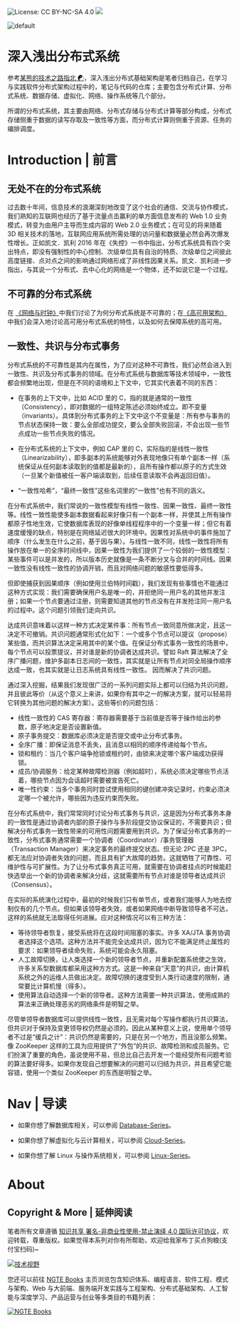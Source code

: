 ![License: CC BY-NC-SA 4.0](https://img.shields.io/badge/License-CC%20BY--NC--SA%204.0-lightgrey.svg) ![](https://parg.co/bDm)

![default](https://i.postimg.cc/2SVpd63d/image.png)

# 深入浅出分布式系统

参考[某熊的技术之路指北 ☯](https://github.com/wx-chevalier/Developer-Zero-To-Mastery)，深入浅出分布式基础架构是笔者归档自己，在学习与实践软件分布式架构过程中的，笔记与代码的仓库；主要包含分布式计算、分布式系统、数据存储、虚拟化、网络、操作系统等几个部分。

所谓的分布式系统，其主要由网络、分布式存储与分布式计算等部分构成，分布式存储侧重于数据的读写存取及一致性等方面，而分布式计算则侧重于资源、任务的编排调度。

# Introduction | 前言

## 无处不在的分布式系统

过去数十年间，信息技术的浪潮深刻地改变了这个社会的通信、交流与协作模式，我们熟知的互联网也经历了基于流量点击赢利的单方面信息发布的 Web 1.0 业务模式，转变为由用户主导而生成内容的 Web 2.0 业务模式；在可见的将来随着 3D 相关技术的落地，互联网应用系统所需处理的访问量和数据量必然会再次爆发性增长。正如凯文．凯利 2016 年在《失控》一书中指出，分布式系统具有四个突出特点，即没有强制性的中心控制、次级单位具有自治的特质、次级单位之间彼此高度链接、点对点之间的影响通过网络形成了非线性因果关系。凯文．凯利进一步指出，与其说一个分布式、去中心化的网络是一个物体，还不如说它是一个过程。

## 不可靠的分布式系统

在 [《网络与时钟》](https://github.com/wx-chevalier/DistributedSystem-Series)中我们讨论了为何分布式系统是不可靠的；在[《高可用架构》](https://github.com/wx-chevalier/HA-Series)中我们会深入地讨论高可用分布式系统的特性，以及如何去保障系统的高可用。

## 一致性、共识与分布式事务

分布式系统的不可靠性是其内在属性，为了应对这种不可靠性，我们必然会进入到一致性、共识及分布式事务的领域。在分布式系统与数据库等技术领域中，一致性都会频繁地出现，但是在不同的语境和上下文中，它其实代表着不同的东西：

- 在事务的上下文中，比如 ACID 里的 C，指的就是通常的一致性（Consistency），即对数据的一组特定陈述必须始终成立。即不变量（invariants）。具体到分布式事务的上下文中这个不变量是：所有参与事务的节点状态保持一致：要么全部成功提交，要么全部失败回滚，不会出现一些节点成功一些节点失败的情况。

- 在分布式系统的上下文中，例如 CAP 里的 C，实际指的是线性一致性（Linearizability），即多副本的系统能够对外表现地像只有单个副本一样（系统保证从任何副本读取到的值都是最新的），且所有操作都以原子的方式生效（一旦某个新值被任一客户端读取到，后续任意读取不会再返回旧值）。

- “一致性哈希”，“最终一致性”这些名词里的“一致性”也有不同的涵义。

在分布式系统中，我们常说的一致性模型有线性一致性、因果一致性、最终一致性等。线性一致性能使多副本数据看起来好像只有一个副本一样，并使其上所有操作都原子性地生效，它使数据库表现的好像单线程程序中的一个变量一样；但它有着速度缓慢的缺点，特别是在网络延迟很大的环境中。因果性对系统中的事件施加了顺序（什么发生在什么之前，基于因与果）。与线性一致不同，线性一致性将所有操作放在单一的全序时间线中，因果一致性为我们提供了一个较弱的一致性模型：某些事件可以是并发的，所以版本历史就像是一条不断分叉与合并的时间线。因果一致性没有线性一致性的协调开销，而且对网络问题的敏感性要低得多。

但即使捕获到因果顺序（例如使用兰伯特时间戳），我们发现有些事情也不能通过这种方式实现：我们需要确保用户名是唯一的，并拒绝同一用户名的其他并发注册；如果一个节点要通过注册，则需要知道其他的节点没有在并发抢注同一用户名的过程中。这个问题引领我们走向共识。

达成共识意味着以这样一种方式决定某件事：所有节点一致同意所做决定，且这一决定不可撤销。共识问题通常形式化如下：一个或多个节点可以提议（propose）某些值，而共识算法决定采用其中的某个值。在保证分布式事务一致性的场景中，每个节点可以投票提议，并对谁是新的协调者达成共识。譬如 Raft 算法解决了全序广播问题，维护多副本日志间的一致性，其实就是让所有节点对同全局操作顺序达成一致，也其实就是让日志系统具有线性一致性。 因而解决了共识问题。

通过深入挖掘，结果我们发现很广泛的一系列问题实际上都可以归结为共识问题，并且彼此等价（从这个意义上来讲，如果你有其中之一的解决方案，就可以轻易将它转换为其他问题的解决方案）。这些等价的问题包括：

- 线性一致性的 CAS 寄存器：寄存器需要基于当前值是否等于操作给出的参数，原子地决定是否设置新值。
- 原子事务提交：数据库必须决定是否提交或中止分布式事务。
- 全序广播：即保证消息不丢失，且消息以相同的顺序传递给每个节点。
- 锁和租约：当几个客户端争抢锁或租约时，由锁来决定哪个客户端成功获得锁。
- 成员/协调服务：给定某种故障检测器（例如超时），系统必须决定哪些节点活着，哪些节点因为会话超时需要被宣告死亡。
- 唯一性约束：当多个事务同时尝试使用相同的键创建冲突记录时，约束必须决定哪一个被允许，哪些因为违反约束而失败。

在分布式系统中，我们常常同时讨论分布式事务与共识，这是因为分布式事务本身的一致性是通过协调者内部的原子操作与多阶段提交协议保证的，不需要共识；但解决分布式事务一致性带来的可用性问题需要用到共识。为了保证分布式事务的一致性，分布式事务通常需要一个协调者（Coordinator）/事务管理器（Transaction Manager）来决定事务的最终提交状态。但无论 2PC 还是 3PC，都无法应对协调者失效的问题，而且具有扩大故障的趋势。这就牺牲了可靠性、可维护性与可扩展性。为了让分布式事务真正可用，就需要在协调者挂点的时候能赶快选举出一个新的协调者来解决分歧，这就需要所有节点对谁是领导者达成共识（Consensus）。

在实际的系统演化过程中，最初的时候我们只有单节点，或者我们能够人为地去控制仅有的几个节点。但如果该领导者失效，或者如果网络中断导致领导者不可达，这样的系统就无法取得任何进展。应对这种情况可以有三种方法：

- 等待领导者恢复，接受系统将在这段时间阻塞的事实。许多 XA/JTA 事务协调者选择这个选项。这种方法并不能完全达成共识，因为它不能满足终止属性的要求：如果领导者续命失败，系统可能会永久阻塞。
- 人工故障切换，让人类选择一个新的领导者节点，并重新配置系统使之生效，许多关系型数据库都采用这种方方式。这是一种来自“天意”的共识，由计算机系统之外的运维人员做出决定。故障切换的速度受到人类行动速度的限制，通常要比计算机慢（得多）。
- 使用算法自动选择一个新的领导者。这种方法需要一种共识算法，使用成熟的算法来正确处理恶劣的网络条件是明智之举。

尽管单领导者数据库可以提供线性一致性，且无需对每个写操作都执行共识算法，但共识对于保持及变更领导权仍然是必须的。因此从某种意义上说，使用单个领导者不过是“缓兵之计”：共识仍然是需要的，只是在另一个地方，而且没那么频繁。像 ZooKeeper 这样的工具为应用提供了“外包”的共识、故障检测和成员服务。它们扮演了重要的角色，虽说使用不易，但总比自己去开发一个能经受所有问题考验的算法要好得多。如果你发现自己想要解决的问题可以归结为共识，并且希望它能容错，使用一个类似 ZooKeeper 的东西是明智之举。

# Nav | 导读

- 如果你想了解数据库相关，可以参阅 [Database-Series](https://github.com/wx-chevalier/Database-Series)。

- 如果你想了解虚拟化与云计算相关，可以参阅 [Cloud-Series](https://github.com/wx-chevalier/Cloud-Series)。

- 如果你想了解 Linux 与操作系统相关，可以参阅 [Linux-Series](https://github.com/wx-chevalier/Linux-Series)。

# About

## Copyright & More | 延伸阅读

笔者所有文章遵循 [知识共享 署名-非商业性使用-禁止演绎 4.0 国际许可协议](https://creativecommons.org/licenses/by-nc-nd/4.0/deed.zh)，欢迎转载，尊重版权。如果觉得本系列对你有所帮助，欢迎给我家布丁买点狗粮(支付宝扫码)~

[![技术视野](https://s2.ax1x.com/2019/12/03/QQJLvt.png)](https://github.com/wx-chevalier/Awesome-MindMaps)

您还可以前往 [NGTE Books](https://ng-tech.icu/books/) 主页浏览包含知识体系、编程语言、软件工程、模式与架构、Web 与大前端、服务端开发实践与工程架构、分布式基础架构、人工智能与深度学习、产品运营与创业等多类目的书籍列表：

[![NGTE Books](https://s2.ax1x.com/2020/01/18/19uXtI.png)](https://ng-tech.icu/books/)
